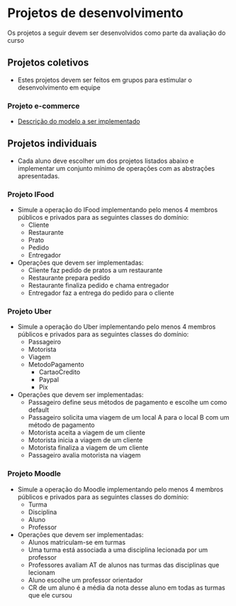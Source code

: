 # Projetos de desenvolvimento

Os projetos a seguir devem ser desenvolvidos como parte da avaliação do curso

## Projetos coletivos
- Estes projetos devem ser feitos em grupos para estimular o desenvolvimento em equipe

### Projeto e-commerce
- [Descrição do modelo a ser implementado](https://github.com/ormastroni/fundamentos-python/tree/main/projetos/ecommerce)

## Projetos individuais
- Cada aluno deve escolher um dos projetos listados abaixo e implementar um conjunto mínimo de operações com as abstrações apresentadas.

### Projeto IFood
- Simule a operação do IFood implementando pelo menos 4 membros públicos e privados para as seguintes classes do domínio:
    - Cliente
    - Restaurante
    - Prato
    - Pedido
    - Entregador
- Operações que devem ser implementadas:
    - Cliente faz pedido de pratos a um restaurante
    - Restaurante prepara pedido
    - Restaurante finaliza pedido e chama entregador
    - Entregador faz a entrega do pedido para o cliente

### Projeto Uber
- Simule a operação do Uber implementando pelo menos 4 membros públicos e privados para as seguintes classes do domínio:
    - Passageiro
    - Motorista
    - Viagem
    - MetodoPagamento
        - CartaoCredito
        - Paypal
        - Pix
- Operações que devem ser implementadas:
    - Passageiro define seus métodos de pagamento e escolhe um como default
    - Passageiro solicita uma viagem de um local A para o local B com um método de pagamento
    - Motorista aceita a viagem de um cliente
    - Motorista inicia a viagem de um cliente
    - Motorista finaliza a viagem de um cliente
    - Passageiro avalia motorista na viagem

### Projeto Moodle
- Simule a operação do Moodle implementando pelo menos 4 membros públicos e privados para as seguintes classes do domínio:
    - Turma
    - Disciplina
    - Aluno
    - Professor
- Operações que devem ser implementadas:
    - Alunos matriculam-se em turmas
    - Uma turma está associada a uma disciplina lecionada por um professor
    - Professores avaliam AT de alunos nas turmas das disciplinas que lecionam
    - Aluno escolhe um professor orientador
    - CR de um aluno é a média da nota desse aluno em todas as turmas que ele cursou